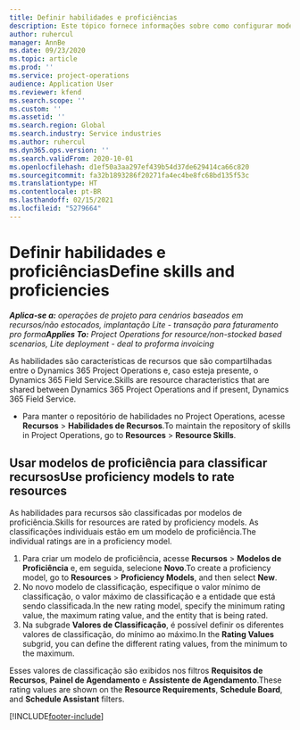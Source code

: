 ```yaml
---
title: Definir habilidades e proficiências
description: Este tópico fornece informações sobre como configurar modelos de proficiência para avaliar recursos.
author: ruhercul
manager: AnnBe
ms.date: 09/23/2020
ms.topic: article
ms.prod: ''
ms.service: project-operations
audience: Application User
ms.reviewer: kfend
ms.search.scope: ''
ms.custom: ''
ms.assetid: ''
ms.search.region: Global
ms.search.industry: Service industries
ms.author: ruhercul
ms.dyn365.ops.version: ''
ms.search.validFrom: 2020-10-01
ms.openlocfilehash: d1ef50a3aa297ef439b54d37de629414ca66c820
ms.sourcegitcommit: fa32b1893286f20271fa4ec4be8fc68bd135f53c
ms.translationtype: HT
ms.contentlocale: pt-BR
ms.lasthandoff: 02/15/2021
ms.locfileid: "5279664"
---
```

# <a name="define-skills-and-proficiencies"></a><span data-ttu-id="9ef89-103">Definir habilidades e proficiências</span><span class="sxs-lookup"><span data-stu-id="9ef89-103">Define skills and proficiencies</span></span>

<span data-ttu-id="9ef89-104">_**Aplica-se a:** operações de projeto para cenários baseados em recursos/não estocados, implantação Lite - transação para faturamento pro forma_</span><span class="sxs-lookup"><span data-stu-id="9ef89-104">_**Applies To:** Project Operations for resource/non-stocked based scenarios, Lite deployment - deal to proforma invoicing_</span></span>

<span data-ttu-id="9ef89-105">As habilidades são características de recursos que são compartilhadas entre o Dynamics 365 Project Operations e, caso esteja presente, o Dynamics 365 Field Service.</span><span class="sxs-lookup"><span data-stu-id="9ef89-105">Skills are resource characteristics that are shared between Dynamics 365 Project Operations and if present, Dynamics 365 Field Service.</span></span> 

- <span data-ttu-id="9ef89-106">Para manter o repositório de habilidades no Project Operations, acesse **Recursos** \> **Habilidades de Recursos**.</span><span class="sxs-lookup"><span data-stu-id="9ef89-106">To maintain the repository of skills in Project Operations, go to **Resources** \> **Resource Skills**.</span></span> 

## <a name="use-proficiency-models-to-rate-resources"></a><span data-ttu-id="9ef89-107">Usar modelos de proficiência para classificar recursos</span><span class="sxs-lookup"><span data-stu-id="9ef89-107">Use proficiency models to rate resources</span></span>

<span data-ttu-id="9ef89-108">As habilidades para recursos são classificadas por modelos de proficiência.</span><span class="sxs-lookup"><span data-stu-id="9ef89-108">Skills for resources are rated by proficiency models.</span></span> <span data-ttu-id="9ef89-109">As classificações individuais estão em um modelo de proficiência.</span><span class="sxs-lookup"><span data-stu-id="9ef89-109">The individual ratings are in a proficiency model.</span></span> 

1. <span data-ttu-id="9ef89-110">Para criar um modelo de proficiência, acesse **Recursos** \> **Modelos de Proficiência** e, em seguida, selecione **Novo**.</span><span class="sxs-lookup"><span data-stu-id="9ef89-110">To create a proficiency model, go to **Resources** \> **Proficiency Models**, and then select **New**.</span></span>
2. <span data-ttu-id="9ef89-111">No novo modelo de classificação, especifique o valor mínimo de classificação, o valor máximo de classificação e a entidade que está sendo classificada.</span><span class="sxs-lookup"><span data-stu-id="9ef89-111">In the new rating model, specify the minimum rating value, the maximum rating value, and the entity that is being rated.</span></span>
3. <span data-ttu-id="9ef89-112">Na subgrade **Valores de Classificação**, é possível definir os diferentes valores de classificação, do mínimo ao máximo.</span><span class="sxs-lookup"><span data-stu-id="9ef89-112">In the **Rating Values** subgrid, you can define the different rating values, from the minimum to the maximum.</span></span>


<span data-ttu-id="9ef89-113">Esses valores de classificação são exibidos nos filtros **Requisitos de Recursos**, **Painel de Agendamento** e **Assistente de Agendamento**.</span><span class="sxs-lookup"><span data-stu-id="9ef89-113">These rating values are shown on the **Resource Requirements**, **Schedule Board**, and **Schedule Assistant** filters.</span></span>


[!INCLUDE[footer-include](../includes/footer-banner.md)]
